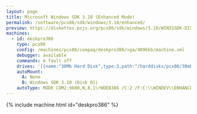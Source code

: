 ```yaml
---
layout: page
title: Microsoft Windows SDK 3.10 (Enhanced Mode)
permalink: /software/pcx86/sdk/windows/3.10/enhanced/
preview: https://diskettes.pcjs.org/pcx86/sdk/windows/3.10/WIN31SDK-DISK01.jpg
machines:
  - id: deskpro386
    type: pcx86
    config: /machines/pcx86/compaq/deskpro386/vga/4096kb/machine.xml
    debugger: available
    commands: m fault off
    drives: '[{name:"30Mb Hard Disk",type:3,path:"/harddisks/pcx86/30mb/MSDOS500-WIN310-VGA.json"}]'
    autoMount:
      A: None
      B: Windows SDK 3.10 (Disk 01)
    autoType: MODE COM2:9600,N,8,1\rWDEB386 /C:2 /F:C:\\WINDEV\\ENHANCED.WRF C:\\WINDOWS\\WIN.COM\r
---
```


{% include machine.html id="deskpro386" %}
